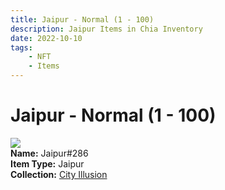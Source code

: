 ```yaml
---
title: Jaipur - Normal (1 - 100)
description: Jaipur Items in Chia Inventory
date: 2022-10-10
tags:
    - NFT
    - Items
---
```


# Jaipur - Normal (1 - 100)
<div class="item_thumbnail">
<img loading="lazy" src="https://oxbztqn23zprswntw7fnkbe2uktl2b27f6zxaqmmepqjhiey.arweave.net/dcOZ-wbreXxlZs7fK1QSa_oqa9B18vs-3BBjCPgk6CY"><br/>
<div><strong>Name:</strong> Jaipur#286</div>
<div><strong>Item Type:</strong> Jaipur</div>
<div><strong>Collection:</strong> <a href="https://www.spacescan.io/xch/nft/collection/col1lend2dcn558km4wcwta4xnkfv3xpcmlp9kyt0m909emvfxechlyqdl5ndg">City Illusion</a></div>
</div>

